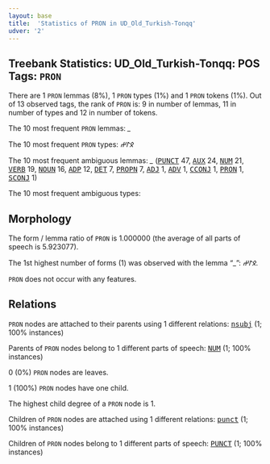 ```yaml
---
layout: base
title:  'Statistics of PRON in UD_Old_Turkish-Tonqq'
udver: '2'
---
```


## Treebank Statistics: UD_Old_Turkish-Tonqq: POS Tags: `PRON`

There are 1 `PRON` lemmas (8%), 1 `PRON` types (1%) and 1 `PRON` tokens (1%).
Out of 13 observed tags, the rank of `PRON` is: 9 in number of lemmas, 11 in number of types and 12 in number of tokens.

The 10 most frequent `PRON` lemmas: <em>_</em>

The 10 most frequent `PRON` types:  <em>𐰋𐰃𐰔</em>

The 10 most frequent ambiguous lemmas: <em>_</em> (<tt><a href="otk_tonqq-pos-PUNCT.html">PUNCT</a></tt> 47, <tt><a href="otk_tonqq-pos-AUX.html">AUX</a></tt> 24, <tt><a href="otk_tonqq-pos-NUM.html">NUM</a></tt> 21, <tt><a href="otk_tonqq-pos-VERB.html">VERB</a></tt> 19, <tt><a href="otk_tonqq-pos-NOUN.html">NOUN</a></tt> 16, <tt><a href="otk_tonqq-pos-ADP.html">ADP</a></tt> 12, <tt><a href="otk_tonqq-pos-DET.html">DET</a></tt> 7, <tt><a href="otk_tonqq-pos-PROPN.html">PROPN</a></tt> 7, <tt><a href="otk_tonqq-pos-ADJ.html">ADJ</a></tt> 1, <tt><a href="otk_tonqq-pos-ADV.html">ADV</a></tt> 1, <tt><a href="otk_tonqq-pos-CCONJ.html">CCONJ</a></tt> 1, <tt><a href="otk_tonqq-pos-PRON.html">PRON</a></tt> 1, <tt><a href="otk_tonqq-pos-SCONJ.html">SCONJ</a></tt> 1)

The 10 most frequent ambiguous types:  



## Morphology

The form / lemma ratio of `PRON` is 1.000000 (the average of all parts of speech is 5.923077).

The 1st highest number of forms (1) was observed with the lemma “_”: <em>𐰋𐰃𐰔</em>.

`PRON` does not occur with any features.


## Relations

`PRON` nodes are attached to their parents using 1 different relations: <tt><a href="otk_tonqq-dep-nsubj.html">nsubj</a></tt> (1; 100% instances)

Parents of `PRON` nodes belong to 1 different parts of speech: <tt><a href="otk_tonqq-pos-NUM.html">NUM</a></tt> (1; 100% instances)

0 (0%) `PRON` nodes are leaves.

1 (100%) `PRON` nodes have one child.

The highest child degree of a `PRON` node is 1.

Children of `PRON` nodes are attached using 1 different relations: <tt><a href="otk_tonqq-dep-punct.html">punct</a></tt> (1; 100% instances)

Children of `PRON` nodes belong to 1 different parts of speech: <tt><a href="otk_tonqq-pos-PUNCT.html">PUNCT</a></tt> (1; 100% instances)

